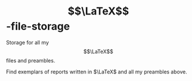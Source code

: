 # $$\LaTeX$$-file-storage

Storage for all my $$\LaTeX$$ files and preambles.

Find exemplars of reports written in $\LaTeX$ and all my preambles above.
